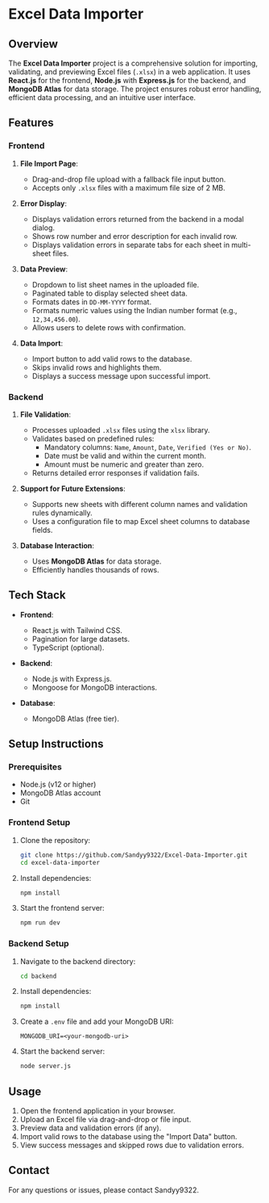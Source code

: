 # Excel Data Importer

## Overview

The **Excel Data Importer** project is a comprehensive solution for importing, validating, and previewing Excel files (`.xlsx`) in a web application. It uses **React.js** for the frontend, **Node.js** with **Express.js** for the backend, and **MongoDB Atlas** for data storage. The project ensures robust error handling, efficient data processing, and an intuitive user interface.

## Features

### Frontend

1. **File Import Page**:
   - Drag-and-drop file upload with a fallback file input button.
   - Accepts only `.xlsx` files with a maximum file size of 2 MB.

2. **Error Display**:
   - Displays validation errors returned from the backend in a modal dialog.
   - Shows row number and error description for each invalid row.
   - Displays validation errors in separate tabs for each sheet in multi-sheet files.

3. **Data Preview**:
   - Dropdown to list sheet names in the uploaded file.
   - Paginated table to display selected sheet data.
   - Formats dates in `DD-MM-YYYY` format.
   - Formats numeric values using the Indian number format (e.g., `12,34,456.00`).
   - Allows users to delete rows with confirmation.

4. **Data Import**:
   - Import button to add valid rows to the database.
   - Skips invalid rows and highlights them.
   - Displays a success message upon successful import.

### Backend

1. **File Validation**:
   - Processes uploaded `.xlsx` files using the `xlsx` library.
   - Validates based on predefined rules:
     - Mandatory columns: `Name`, `Amount`, `Date`, `Verified (Yes or No)`.
     - Date must be valid and within the current month.
     - Amount must be numeric and greater than zero.
   - Returns detailed error responses if validation fails.

2. **Support for Future Extensions**:
   - Supports new sheets with different column names and validation rules dynamically.
   - Uses a configuration file to map Excel sheet columns to database fields.

3. **Database Interaction**:
   - Uses **MongoDB Atlas** for data storage.
   - Efficiently handles thousands of rows.

## Tech Stack

- **Frontend**:
  - React.js with Tailwind CSS.
  - Pagination for large datasets.
  - TypeScript (optional).

- **Backend**:
  - Node.js with Express.js.
  - Mongoose for MongoDB interactions.

- **Database**:
  - MongoDB Atlas (free tier).

## Setup Instructions

### Prerequisites

- Node.js (v12 or higher)
- MongoDB Atlas account
- Git

### Frontend Setup

1. Clone the repository:
   ```bash
   git clone https://github.com/Sandyy9322/Excel-Data-Importer.git
   cd excel-data-importer
   ```

2. Install dependencies:
   ```bash
   npm install
   ```

3. Start the frontend server:
   ```bash
   npm run dev
   ```

### Backend Setup

1. Navigate to the backend directory:
   ```bash
   cd backend
   ```

2. Install dependencies:
   ```bash
   npm install
   ```

3. Create a `.env` file and add your MongoDB URI:
   ```env
   MONGODB_URI=<your-mongodb-uri>
   ```

4. Start the backend server:
   ```bash
   node server.js
   ```

## Usage

1. Open the frontend application in your browser.
2. Upload an Excel file via drag-and-drop or file input.
3. Preview data and validation errors (if any).
4. Import valid rows to the database using the "Import Data" button.
5. View success messages and skipped rows due to validation errors.


## Contact

For any questions or issues, please contact Sandyy9322.

